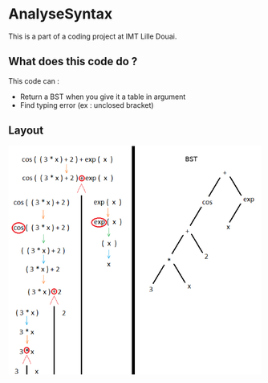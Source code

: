 # AnalyseSyntax
This is a part of a coding project at IMT Lille Douai.

## What does this code do ?

This code can :
  - Return a BST when you give it a table in argument
  - Find typing error (ex : unclosed bracket)
## Layout

![Detail of the program function's](https://raw.githubusercontent.com/Xylean/AnalyseSyntax/master/Layout.png?token=AjzWRnFp7Fq7mWGvfpN-sIrQfFzxc6G6ks5a92H1wA%3D%3D "Detail of the program function's")
